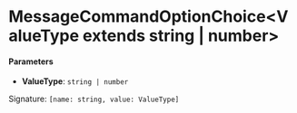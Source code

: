 # MessageCommandOptionChoice<ValueType extends string | number>
<Badge type="tip" text="type" vertical="middle" />

#### Parameters
-  **ValueType**: `string | number`

Signature:
`[name: string, value: ValueType]`